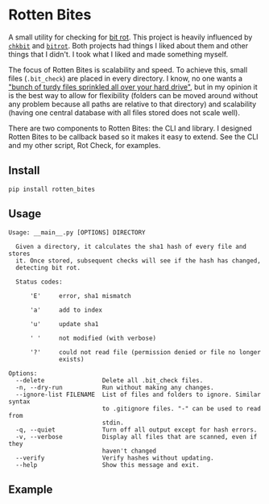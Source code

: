 # Rotten Bites

A small utility for checking for [bit rot][bit_rot]. This project is heavily influenced by [`chkbit`][chkbit] and [`bitrot`][bitrot]. Both projects had things I liked about them and other things that I didn't. I took what I liked and made something myself.

The focus of Rotten Bites is scalability and speed. To achieve this, small files (`.bit_check`) are placed in every directory. I know, no one wants a ["bunch of turdy files sprinkled all over your hard drive"][atp], but in my opinion it is the best way to allow for flexibility (folders can be moved around without any problem because all paths are relative to that directory) and scalability (having one central database with all files stored does not scale well).

There are two components to Rotten Bites: the CLI and library. I designed Rotten Bites to be callback based so it makes it easy to extend. See the CLI and my other script, Rot Check, for examples.

## Install

```
pip install rotten_bites
```

## Usage

```
Usage: __main__.py [OPTIONS] DIRECTORY

  Given a directory, it calculates the sha1 hash of every file and stores
  it. Once stored, subsequent checks will see if the hash has changed,
  detecting bit rot.

  Status codes:

      'E'     error, sha1 mismatch

      'a'     add to index

      'u'     update sha1

      ' '     not modified (with verbose)

      '?'     could not read file (permission denied or file no longer
              exists)

Options:
  --delete                Delete all .bit_check files.
  -n, --dry-run           Run without making any changes.
  --ignore-list FILENAME  List of files and folders to ignore. Similar syntax
                          to .gitignore files. "-" can be used to read from
                          stdin.
  -q, --quiet             Turn off all output except for hash errors.
  -v, --verbose           Display all files that are scanned, even if they
                          haven't changed
  --verify                Verify hashes without updating.
  --help                  Show this message and exit.
```

## Example

```

```


[bit_rot]: https://en.wikipedia.org/wiki/Data_degradation
[chkbit]: https://github.com/laktak/chkbit
[bitrot]: https://github.com/ambv/bitrot/
[atp]: http://atp.fm/episodes/176
